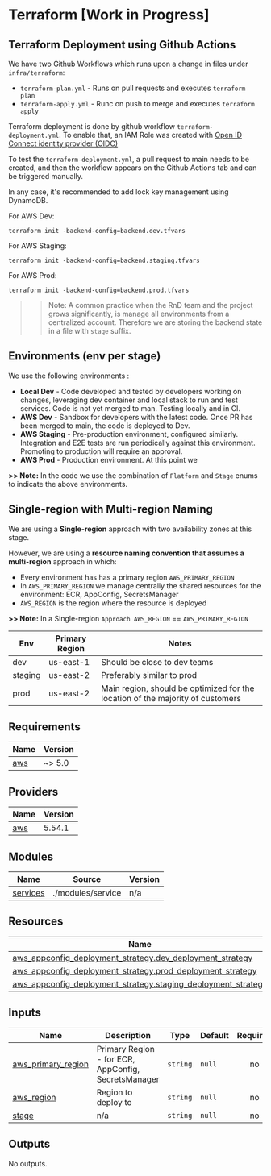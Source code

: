 # Terraform [Work in Progress]

## Terraform Deployment using Github Actions
We have two Github Workflows which runs upon a change in files under `infra/terraform`:
* `terraform-plan.yml` - Runs on pull requests and executes `terraform plan`
* `terraform-apply.yml` - Runc on push to merge and executes `terraform apply`

Terraform deployment is done by github workflow `terraform-deployment.yml`.
To enable that, an IAM Role was created with [Open ID Connect identity provider (OIDC)](https://docs.github.com/en/actions/deployment/security-hardening-your-deployments/configuring-openid-connect-in-amazon-web-services)

To test the `terraform-deployment.yml`, a pull request to main needs to be created, and then the workflow appears on the Github Actions tab and can be triggered manually.

In any case, it's recommended to add lock key management using DynamoDB.

For AWS Dev:
```shell
terraform init -backend-config=backend.dev.tfvars
```

For AWS Staging:
```shell
terraform init -backend-config=backend.staging.tfvars
```

For AWS Prod:
```shell
terraform init -backend-config=backend.prod.tfvars
```

>>Note: A common practice when the RnD team and the project grows significantly, is manage all environments from a centralized account. Therefore we are storing the backend state in a file with `stage` suffix.

## Environments (env per stage)

We use the following environments :

- **Local Dev** - Code developed and tested by developers working on changes, leveraging dev container and local stack to run and test services. Code is not yet merged to man. Testing locally and in CI.
- **AWS Dev** - Sandbox for developers with the latest code. Once PR has been merged to main, the code is deployed to Dev.
- **AWS Staging** - Pre-production environment, configured similarly. Integration and E2E tests are run periodically against this environment. Promoting to production will require an approval.
- **AWS Prod** - Production environment. At this point we

**>> Note:** In the code we use the combination of `Platform` and `Stage` enums to indicate the above environments. 

## Single-region with Multi-region Naming

We are using a **Single-region** approach with two availability zones at this stage.

However, we are using a **resource naming convention that assumes a multi-region** approach in which:

- Every environment has has a primary region `AWS_PRIMARY_REGION`
- In `AWS_PRIMARY_REGION` we manage centrally the shared resources for the environment:  ECR, AppConfig, SecretsManager
- `AWS_REGION` is the region where the resource is deployed

**>> Note:** In a Single-region `Approach AWS_REGION` == `AWS_PRIMARY_REGION`

| Env | Primary Region | Notes |
| --- | --- | --- |
| dev |  us-east-1 | Should be close to dev teams |
| staging | us-east-2  | Preferably similar to prod |
| prod | us-east-2 | Main region, should be optimized for the location of the majority of customers |

<!-- BEGIN_TF_DOCS -->
## Requirements

| Name | Version |
|------|---------|
| <a name="requirement_aws"></a> [aws](#requirement\_aws) | ~> 5.0 |

## Providers

| Name | Version |
|------|---------|
| <a name="provider_aws"></a> [aws](#provider\_aws) | 5.54.1 |

## Modules

| Name | Source | Version |
|------|--------|---------|
| <a name="module_services"></a> [services](#module\_services) | ./modules/service | n/a |

## Resources

| Name | Type |
|------|------|
| [aws_appconfig_deployment_strategy.dev_deployment_strategy](https://registry.terraform.io/providers/hashicorp/aws/latest/docs/resources/appconfig_deployment_strategy) | resource |
| [aws_appconfig_deployment_strategy.prod_deployment_strategy](https://registry.terraform.io/providers/hashicorp/aws/latest/docs/resources/appconfig_deployment_strategy) | resource |
| [aws_appconfig_deployment_strategy.staging_deployment_strategy](https://registry.terraform.io/providers/hashicorp/aws/latest/docs/resources/appconfig_deployment_strategy) | resource |

## Inputs

| Name | Description | Type | Default | Required |
|------|-------------|------|---------|:--------:|
| <a name="input_aws_primary_region"></a> [aws\_primary\_region](#input\_aws\_primary\_region) | Primary Region - for ECR, AppConfig, SecretsManager | `string` | `null` | no |
| <a name="input_aws_region"></a> [aws\_region](#input\_aws\_region) | Region to deploy to | `string` | `null` | no |
| <a name="input_stage"></a> [stage](#input\_stage) | n/a | `string` | `null` | no |

## Outputs

No outputs.
<!-- END_TF_DOCS -->